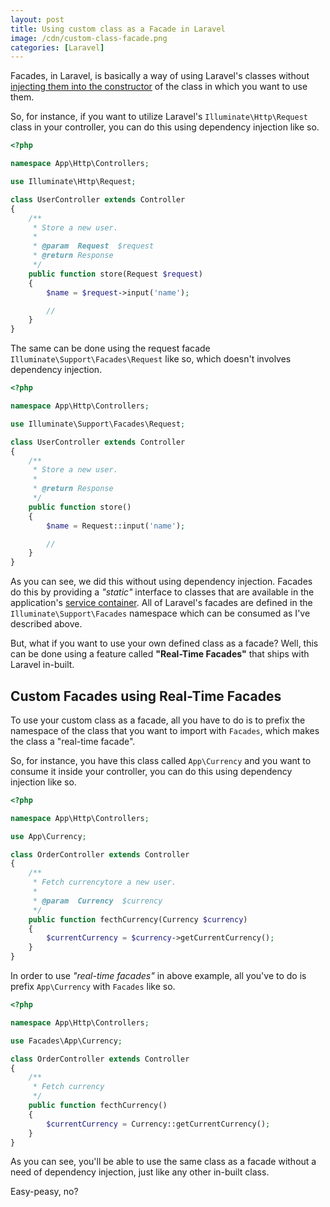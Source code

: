 ```yaml
---
layout: post
title: Using custom class as a Facade in Laravel
image: /cdn/custom-class-facade.png
categories: [Laravel]
---
```


Facades, in Laravel, is basically a way of using Laravel's classes without [injecting them into the constructor](/constructor-method-injection-laravel/) of the class in which you want to use them.

So, for instance, if you want to utilize Laravel's `Illuminate\Http\Request` class in your controller, you can do this using dependency injection like so.

```php
<?php

namespace App\Http\Controllers;

use Illuminate\Http\Request;

class UserController extends Controller
{
    /**
     * Store a new user.
     *
     * @param  Request  $request
     * @return Response
     */
    public function store(Request $request)
    {
        $name = $request->input('name');

        //
    }
}
```

The same can be done using the request facade `Illuminate\Support\Facades\Request` like so, which doesn't involves dependency injection.

```php
<?php

namespace App\Http\Controllers;

use Illuminate\Support\Facades\Request;

class UserController extends Controller
{
    /**
     * Store a new user.
     *
     * @return Response
     */
    public function store()
    {
        $name = Request::input('name');

        //
    }
}
```

As you can see, we did this without using dependency injection. Facades do this by providing a *"static"* interface to classes that are available in the application's [service container](https://laravel.com/docs/7.x/container). All of Laravel's facades are defined in the `Illuminate\Support\Facades` namespace which can be consumed as I've described above.

But, what if you want to use your own defined class as a facade? Well, this can be done using a feature called **"Real-Time Facades"** that ships with Laravel in-built.

## Custom Facades using Real-Time Facades

To use your custom class as a facade, all you have to do is to  prefix the namespace of the class that you want to import with `Facades`, which makes the class a "real-time facade".

So, for instance, you have this class called `App\Currency` and you want to consume it inside your controller, you can do this using dependency injection like so.

```php
<?php

namespace App\Http\Controllers;

use App\Currency;

class OrderController extends Controller
{
    /**
     * Fetch currencytore a new user.
     *
     * @param  Currency  $currency
     */
    public function fecthCurrency(Currency $currency)
    {
        $currentCurrency = $currency->getCurrentCurrency();
    }
}
```

In order to use *"real-time facades"* in above example, all you've to do is prefix `App\Currency` with `Facades` like so.

```php
<?php

namespace App\Http\Controllers;

use Facades\App\Currency;

class OrderController extends Controller
{
    /**
     * Fetch currency
     */
    public function fecthCurrency()
    {
        $currentCurrency = Currency::getCurrentCurrency();
    }
}
```

As you can see, you'll be able to use the same class as a facade without a need of dependency injection, just like any other in-built class. 

Easy-peasy, no?

